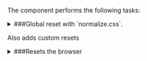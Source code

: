 The component performs the following tasks:

<details>
	<summary>###Global reset with `normalize.css`.

Also adds custom resets

</summary>
</details>

<details>
	<summary>###Resets the browser

</summary>
</details>

